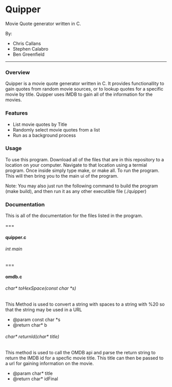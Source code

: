 # Quipper #

Movie Quote generator written in C.

By:
* Chris Callans
* Stephen Calabro
* Ben Greenfield

------

### Overview ###
Quipper is a movie quote generator written in C. It provides functionallity to gain quotes from random movie sources, or to lookup quotes for a specific movie by title. Quipper uses IMDB to gain all of the information for the movies.

### Features ###
* List movie quotes by Title
* Randomly select movie quotes from a list
* Run as a background process

### Usage ###

To use this program. Download all of the files that are in this repository to a location on your computer. Navigate to that location using a termial program. Once inside simply type make, or make all. To run the program. This will then bring you to the main ui of the program.

Note: You may also just run the following command to build the program (make build), and then run it as any other executible file (./quipper) 


### Documentation ###
This is all of the documentation for the files listed in the program.

===
#### quipper.c ####

###### int main ######

===

#### omdb.c ####

###### char\* toHexSpace(const char \*s) ######
This Method is used to convert a string with spaces to a string with %20 so that the string may be used in a URL

* @param const char \*s 
* @return char\* b

###### char\* returnId(char\* title) ######
This method is used to call the OMDB api
and parse the return string to return 
the IMDB id for a specfic movie title.
This title can then be passed to a url for gaining information on the movie.

* @param char\* title 
* @return char\* idFinal
